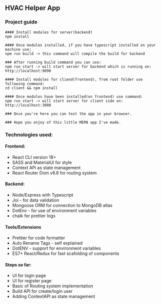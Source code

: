 ## HVAC Helper App

### Project guide

```
#### Install modules for server(backend)
npm install

#### Once modules installed, if you have typescript installed on your machine use:
npm run build -> this command will compile the build for backend

### After running build command you can use:
npm run start -> will start server for backend which is running on: http://localhost:9090

#### Install modules for cliend(frontend), from root folder use following command:
cd client && npm install

#### Once modules have been installed(on frontend) use command:
npm run start -> will start server for client side on: http://localhost:3000

### Once you're here you can test the app in your browser.

### Hope you enjoy of this little MERN app I've made.
```

### Technologies used:

#### Frontend:

- React CLI version 18+
- SASS and MaterialUI for style
- Context APi as state management
- React Router Dom v6.8 for routing system

#### Backend:

- Node/Express with Typescript
- Joi - for data validation
- Mongoose ORM for connection to MongoDB atlas
- DotEnv - for use of environment variables
- chalk for prettier logs

#### Tools/Extensions

- Prettier for code formatter
- Auto Rename Tags - self explained
- DotENV - support for environment variables
- ES7+ React/Redux for fast scafolding of components

#### Steps so far:

- UI for login page
- UI for register page
- Basic of Routing system implementation
- Build API for create/login user
- Adding ContextAPI as state management
